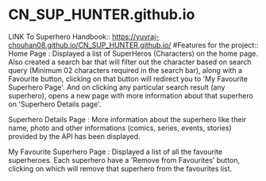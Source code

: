 # CN_SUP_HUNTER.github.io
LINK To Superhero Handbook:: https://yuvraj-chouhan08.github.io/CN_SUP_HUNTER.github.io/
#Features for the project::
Home Page : Displayed a list of SuperHeros (Characters) on the home page. Also created a search bar that will filter out the character based on search query (Minimum 02 characters required in the search bar), along with a Favourite button, clicking on that button will redirect you to 'My Favourite Superhero Page'. And on clicking any particular search result (any superhero), opens a new page with more information about that superhero on 'Superhero Details page'.

Superhero Details Page : More information about the superhero like their name, photo and other informations (comics, series, events, stories) provided by the API has been displayed.

My Favourite Superhero Page : Displayed a list of all the favourite superheroes. Each superhero have a 'Remove from Favourites' button, clicking on which will remove that superhero from the favourites list.
